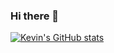 ### Hi there 👋

<!--
**kevinforrestconnors/kevinforrestconnors** is a ✨ _special_ ✨ repository because its `README.md` (this file) appears on your GitHub profile.

Here are some ideas to get you started:

- 🔭 I’m currently working on ...
- 🌱 I’m currently learning ...
- 👯 I’m looking to collaborate on ...
- 🤔 I’m looking for help with ...
- 💬 Ask me about ...
- 📫 How to reach me: ...
- 😄 Pronouns: ...
- ⚡ Fun fact: ...
-->

[![Kevin's GitHub stats](https://github-readme-stats.vercel.app/api?username=kevinforrestconnors)](https://github.com/kevinforrestconnors/github-readme-stats)
